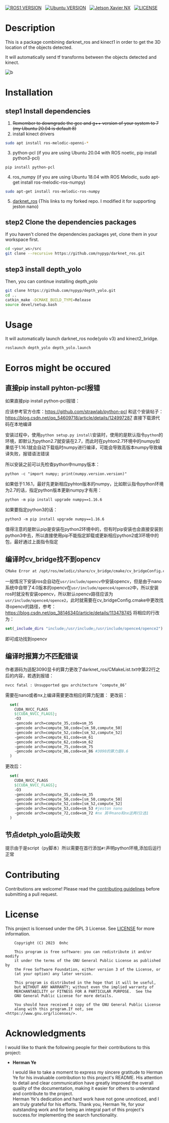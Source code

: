 
[![ROS1 VERSION](https://img.shields.io/badge/ros-melodic-green)](http://wiki.ros.org/melotic)
&nbsp;
[![Ubuntu VERSION](https://img.shields.io/badge/Ubuntu-18.04-yellowgreen)](https://ubuntu.com/)
&nbsp;
[![Jetson Xavier NX](https://img.shields.io/badge/Nvidia-Jetson%20Xavier%20NX-brightgreen)](https://www.nvidia.cn/autonomous-machines/embedded-systems/jetson-xavier-nx/)
&nbsp;
[![LICENSE](https://img.shields.io/badge/license-GPL%203-informational)](https://github.com/0nhc/depth_yolo/blob/master/LICENSE)
&nbsp;

# Description
This is a package combining darknet_ros and kinect1 in order to get the 3D location of the objects detected.

It will automatically send tf transforms between the objects detected and kinect.

![b](imgs/b.jpeg)
  


# Installation
## step1 Install dependencies
1. ~~Remember to downgrade the gcc and g++ version of your system to 7 (my Ubuntu 20.04 is default 8)~~
2. install kinect drivers
```bash
sudo apt install ros-melodic-openni-*
```
3. python-pcl (if you are using Ubuntu 20.04 with ROS noetic, pip install python3-pcl)
```bash
pip install python-pcl
```

4. ros_numpy (if you are using Ubuntu 18.04 with ROS Melodic, sudo apt-get install ros-melodic-ros-numpy)
```bash
sudo apt-get install ros-melodic-ros-numpy
```
5. [darknet_ros](https://github.com/nypyp/darknet_ros.git) (This links to my forked repo. I modified it for supporting jeston nano)
## step2 Clone the dependencies packages
If you haven't cloned the dependencies packages yet, clone them in your workspace first.

```bash
cd <your_ws>/src
git clone --recursive https://github.com/nypyp/darknet_ros.git
```
## step3 install depth_yolo
Then, you can continue installing depth_yolo
```bash
git clone https://github.com/nypyp/depth_yolo.git
cd ..
catkin_make -DCMAKE_BUILD_TYPE=Release
source devel/setup.bash
```
# Usage

It will automatically launch darknet_ros node(yolo v3) and kinect2_bridge.
```bash
roslaunch depth_yolo depth_yolo.launch
```
# Eorros might be occured

## **直接pip install pyhton-pcl报错**

如果直接pip install python-pcl报错：

应该参考官方仓库：https://github.com/strawlab/python-pcl
和这个安装帖子：https://blog.csdn.net/qq_54609718/article/details/124997287
直接下载源代码在本地编译

安装过程中，使用`python setup.py install`安装时，使用的是默认指令`python`的环境，即默认为python2.7就安装在2.7，而此时在pyhton2.7环境中的numpy如果低于1.16.1就会自动下载临时numpy进行编译，可能会导致高版本numpy导致编译失败，报错语法错误

所以安装之前可以先检查python中numpy版本：
```shell
python -c "import numpy; print(numpy.version.version)"
```
如果低于1.16.1，最好先更新相应pyhton版本的numpy，比如默认指令python环境为2.7的话，指定python版本更新numpy才有用：
```shell
python -m pip install upgrade numpy==1.16.6
```
如果要指定python3的话：
```shell 
python3 -m pip install upgrade numpy==1.16.6
```
值得注意的是默认pip是安装在python2环境中的，但有时pip安装也会直接安装到python3中去，所以直接使用pip不能指定卸载或更新相应python2或3环境中的包，最好通过上面指令指定

## **编译时cv_bridge找不到opencv**

```bash
CMake Error at /opt/ros/melodic/share/cv_bridge/cmake/cv_bridgeConfig.cmake:113
```

一般情况下安装ros会自动在`usr/include/opencv`中安装opencv，但是由于nano系统中自带了4.0版本的opencv在`usr/include/opence4/opence2`中，所以安装ros时就没有安装opencv，所以默认opencv路径应该为`usr/include/opence4/opence2`，此时就需要在cv_bridgeConfig.cmake中更改找寻opencv的路径，参考：https://blog.csdn.net/qq_38146340/article/details/113478745
将相应的行改为：
```cmake
set(_include_dirs "include;/usr/include;/usr/include/opence4/opence2")
```
即可成功找到opencv

## **编译时报算力不匹配错误**

作者源码为适配3090显卡的算力更改了darknet_ros/CMakeList.txt中第22行之后的内容，若遇到报错：
```shell
nvcc fatal : Unsupported gpu architecture ‘compute_86‘
```
需要在nano或者nx上编译需要更改相应的算力配置：
更改前：
```cmake
  set(
    CUDA_NVCC_FLAGS
    ${CUDA_NVCC_FLAGS};
    -O3
    -gencode arch=compute_35,code=sm_35
    -gencode arch=compute_50,code=[sm_50,compute_50]
    -gencode arch=compute_52,code=[sm_52,compute_52]
    -gencode arch=compute_61,code=sm_61
    -gencode arch=compute_62,code=sm_62
    -gencode arch=compute_75,code=sm_75
    -gencode arch=compute_86,code=sm_86 #3090的算力是8.6
  )
```
更改后：
```cmake
  set(
    CUDA_NVCC_FLAGS
    ${CUDA_NVCC_FLAGS};
    -O3
    -gencode arch=compute_35,code=sm_35
    -gencode arch=compute_50,code=[sm_50,compute_50]
    -gencode arch=compute_52,code=[sm_52,compute_52]
    -gencode arch=compute_53,code=sm_53 #jeston nano
    -gencode arch=compute_72,code=sm_72 #nx 其中nano和nx这两行2选1
  )
```
## **节点detph_yolo启动失败**

提示由于是script（py脚本）所以需要在首行添加`#!`声明python环境,添加后运行正常

# Contributing
Contributions are welcome! Please read the [contributing guidelines](CONTRIBUTING.md) before submitting a pull request.



# License
This project is licensed under the GPL 3 License. See [LICENSE](LICENSE) for more information.
```
    Copyright (C) 2023  0nhc

    This program is free software: you can redistribute it and/or modify
    it under the terms of the GNU General Public License as published by
    the Free Software Foundation, either version 3 of the License, or
    (at your option) any later version.

    This program is distributed in the hope that it will be useful,
    but WITHOUT ANY WARRANTY; without even the implied warranty of
    MERCHANTABILITY or FITNESS FOR A PARTICULAR PURPOSE.  See the
    GNU General Public License for more details.

    You should have received a copy of the GNU General Public License
    along with this program.If not, see <https://www.gnu.org/licenses/>.                               
```

# Acknowledgments 
I would like to thank the following people for their contributions to this project:

- **Herman Ye**  

  I would like to take a moment to express my sincere gratitude to Herman Ye for his invaluable contribution to this project's README. His attention to detail and clear communication have greatly improved the overall quality of the documentation, making it easier for others to understand and contribute to the project.  
  Herman Ye's dedication and hard work have not gone unnoticed, and I am truly grateful for his efforts. Thank you, Herman Ye, for your outstanding work and for being an integral part of this project's success.for implementing the search functionality.


